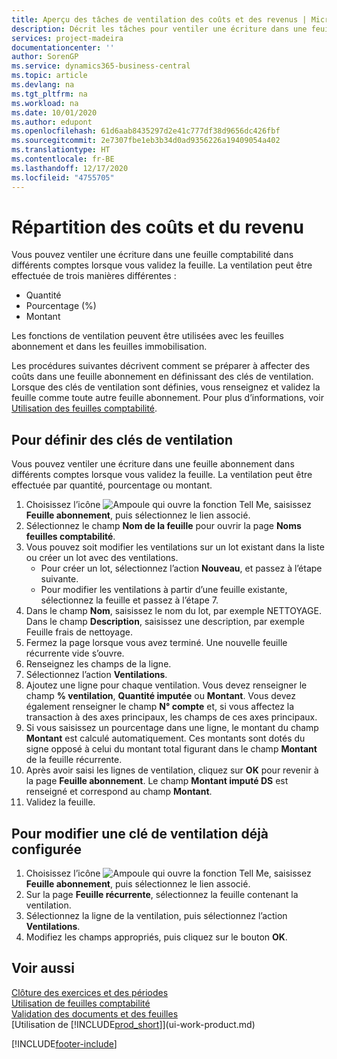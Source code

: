 ```yaml
---
title: Aperçu des tâches de ventilation des coûts et des revenus | Microsoft Docs
description: Décrit les tâches pour ventiler une écriture dans une feuille comptabilité dans différents comptes lorsque vous validez la feuille.
services: project-madeira
documentationcenter: ''
author: SorenGP
ms.service: dynamics365-business-central
ms.topic: article
ms.devlang: na
ms.tgt_pltfrm: na
ms.workload: na
ms.date: 10/01/2020
ms.author: edupont
ms.openlocfilehash: 61d6aab8435297d2e41c777df38d9656dc426fbf
ms.sourcegitcommit: 2e7307fbe1eb3b34d0ad9356226a19409054a402
ms.translationtype: HT
ms.contentlocale: fr-BE
ms.lasthandoff: 12/17/2020
ms.locfileid: "4755705"
---
```

# <a name="allocate-costs-and-income"></a>Répartition des coûts et du revenu
Vous pouvez ventiler une écriture dans une feuille comptabilité dans différents comptes lorsque vous validez la feuille. La ventilation peut être effectuée de trois manières différentes :

* Quantité
* Pourcentage (%)
* Montant

Les fonctions de ventilation peuvent être utilisées avec les feuilles abonnement et dans les feuilles immobilisation.
<!--You can also distribute the cost or revenue of a line to an intercompany partner when you post a sales or purchase document. When you post the document, a line will be posted in your general journal, and a corresponding line will be created in the intercompany outbox.-->

Les procédures suivantes décrivent comment se préparer à affecter des coûts dans une feuille abonnement en définissant des clés de ventilation. Lorsque des clés de ventilation sont définies, vous renseignez et validez la feuille comme toute autre feuille abonnement. Pour plus d’informations, voir [Utilisation des feuilles comptabilité](ui-work-general-journals.md).

## <a name="to-set-up-allocation-keys"></a>Pour définir des clés de ventilation
Vous pouvez ventiler une écriture dans une feuille abonnement dans différents comptes lorsque vous validez la feuille. La ventilation peut être effectuée par quantité, pourcentage ou montant.
1. Choisissez l’icône ![Ampoule qui ouvre la fonction Tell Me](media/ui-search/search_small.png "Dites-moi ce que vous voulez faire"), saisissez **Feuille abonnement**, puis sélectionnez le lien associé.
2. Sélectionnez le champ **Nom de la feuille** pour ouvrir la page **Noms feuilles comptabilité**.
3. Vous pouvez soit modifier les ventilations sur un lot existant dans la liste ou créer un lot avec des ventilations.
   * Pour créer un lot, sélectionnez l’action **Nouveau**, et passez à l’étape suivante.
   * Pour modifier les ventilations à partir d’une feuille existante, sélectionnez la feuille et passez à l’étape 7.    
4. Dans le champ **Nom**, saisissez le nom du lot, par exemple NETTOYAGE. Dans le champ **Description**, saisissez une description, par exemple Feuille frais de nettoyage.
5. Fermez la page lorsque vous avez terminé. Une nouvelle feuille récurrente vide s’ouvre.
6. Renseignez les champs de la ligne.
7. Sélectionnez l’action **Ventilations**.
8. Ajoutez une ligne pour chaque ventilation. Vous devez renseigner le champ **% ventilation**, **Quantité imputée** ou **Montant**. Vous devez également renseigner le champ **N° compte** et, si vous affectez la transaction à des axes principaux, les champs de ces axes principaux.
9. Si vous saisissez un pourcentage dans une ligne, le montant du champ **Montant** est calculé automatiquement. Ces montants sont dotés du signe opposé à celui du montant total figurant dans le champ **Montant** de la feuille récurrente.
10. Après avoir saisi les lignes de ventilation, cliquez sur **OK** pour revenir à la page **Feuille abonnement**. Le champ **Montant imputé DS** est renseigné et correspond au champ **Montant**.
11. Validez la feuille.

## <a name="to-change-an-allocation-key-that-has-already-been-set-up"></a>Pour modifier une clé de ventilation déjà configurée
1. Choisissez l’icône ![Ampoule qui ouvre la fonction Tell Me](media/ui-search/search_small.png "Dites-moi ce que vous voulez faire"), saisissez **Feuille abonnement**, puis sélectionnez le lien associé.
2. Sur la page **Feuille récurrente**, sélectionnez la feuille contenant la ventilation.
3. Sélectionnez la ligne de la ventilation, puis sélectionnez l’action **Ventilations**.
4. Modifiez les champs appropriés, puis cliquez sur le bouton **OK**.

## <a name="see-also"></a>Voir aussi
[Clôture des exercices et des périodes](year-close-years-periods.md)  
[Utilisation de feuilles comptabilité](ui-work-general-journals.md)    
[Validation des documents et des feuilles](ui-post-documents-journals.md)    
[Utilisation de [!INCLUDE[prod_short](includes/prod_short.md)]](ui-work-product.md)


[!INCLUDE[footer-include](includes/footer-banner.md)]